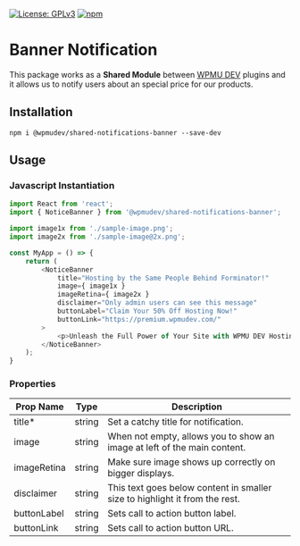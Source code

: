 [![License: GPLv3](https://img.shields.io/badge/License-GPL%20v3-blue.svg?color=green)](http://www.gnu.org/licenses/gpl-3.0)
[![npm](https://img.shields.io/npm/v/@wpmudev/shared-notifications-banner)](https://www.npmjs.com/package/@wpmudev/shared-notifications-banner)

# Banner Notification

This package works as a **Shared Module** between [WPMU DEV](https://wpmudev.com/) plugins and it allows us to notify users about an special price for our products.

## Installation

```
npm i @wpmudev/shared-notifications-banner --save-dev
```

## Usage

### Javascript Instantiation

```js
import React from 'react';
import { NoticeBanner } from '@wpmudev/shared-notifications-banner';

import image1x from './sample-image.png';
import image2x from './sample-image@2x.png';

const MyApp = () => {
    return (
        <NoticeBanner
            title="Hosting by the Same People Behind Forminator!"
            image={ image1x }
            imageRetina={ image2x }
            disclaimer="Only admin users can see this message"
            buttonLabel="Claim Your 50% Off Hosting Now!"
            buttonLink="https://premium.wpmudev.com/"
        >
            <p>Unleash the Full Power of Your Site with WPMU DEV Hosting! Lightning-Fast Speed, Robust Security, 24/7 Expert Support, and Effortless Ease of Use. Take Your Sites to the Next Level Today with 50% off the First Month!</p>
        </NoticeBanner>
    );
}
```

### Properties

| Prop Name | Type | Description |
| --------- | ---- | ----------- |
| title* | string | Set a catchy title for notification. |
| image | string | When not empty, allows you to show an image at left of the main content. |
| imageRetina | string | Make sure image shows up correctly on bigger displays. |
| disclaimer | string | This text goes below content in smaller size to highlight it from the rest. |
| buttonLabel | string | Sets call to action button label. |
| buttonLink | string | Sets call to action button URL. |